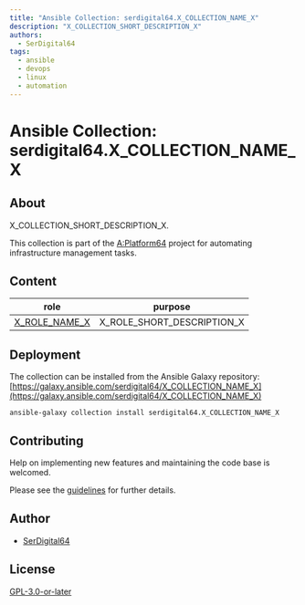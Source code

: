 ```yaml
---
title: "Ansible Collection: serdigital64.X_COLLECTION_NAME_X"
description: "X_COLLECTION_SHORT_DESCRIPTION_X"
authors:
  - SerDigital64
tags:
  - ansible
  - devops
  - linux
  - automation
---
```


# Ansible Collection: serdigital64.X_COLLECTION_NAME_X

## About

X_COLLECTION_SHORT_DESCRIPTION_X.

This collection is part of the [A:Platform64](https://aplatform64.readthedocs.io) project for automating infrastructure management tasks.

## Content

| role                                       | purpose                    |
| ------------------------------------------ | -------------------------- |
| [X_ROLE_NAME_X](../roles/X_ROLE_NAME_X.md) | X_ROLE_SHORT_DESCRIPTION_X |

## Deployment

The collection can be installed from the Ansible Galaxy repository: [https://galaxy.ansible.com/serdigital64/X_COLLECTION_NAME_X](https://galaxy.ansible.com/serdigital64/X_COLLECTION_NAME_X)

```shell
ansible-galaxy collection install serdigital64.X_COLLECTION_NAME_X
```

## Contributing

Help on implementing new features and maintaining the code base is welcomed.

Please see the [guidelines](https://aplatform64.readthedocs.io/en/latest/contributing/guidelines) for further details.

## Author

- [SerDigital64](https://github.com/serdigital64)

## License

[GPL-3.0-or-later](https://www.gnu.org/licenses/gpl-3.0.txt)
